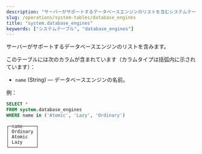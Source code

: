 ```yaml
---
description: "サーバーがサポートするデータベースエンジンのリストを含むシステムテーブルです。"
slug: /operations/system-tables/database_engines
title: "system.database_engines"
keywords: ["システムテーブル", "database_engines"]
---
```


サーバーがサポートするデータベースエンジンのリストを含みます。

このテーブルには次のカラムが含まれています（カラムタイプは括弧内に示されています）：

- `name` (String) — データベースエンジンの名前。

例：

``` sql
SELECT *
FROM system.database_engines
WHERE name in ('Atomic', 'Lazy', 'Ordinary')
```

``` text
┌─name─────┐
│ Ordinary │
│ Atomic   │
│ Lazy     │
└──────────┘
```

